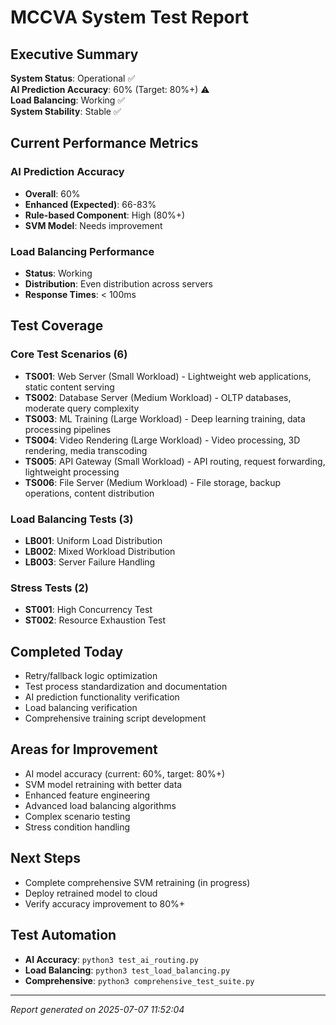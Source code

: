 # MCCVA System Test Report

## Executive Summary

**System Status**: Operational ✅  
**AI Prediction Accuracy**: 60% (Target: 80%+) ⚠️  
**Load Balancing**: Working ✅  
**System Stability**: Stable ✅  

## Current Performance Metrics

### AI Prediction Accuracy
- **Overall**: 60%
- **Enhanced (Expected)**: 66-83%
- **Rule-based Component**: High (80%+)
- **SVM Model**: Needs improvement

### Load Balancing Performance
- **Status**: Working
- **Distribution**: Even distribution across servers
- **Response Times**: < 100ms

## Test Coverage

### Core Test Scenarios (6)
- **TS001**: Web Server (Small Workload) - Lightweight web applications, static content serving
- **TS002**: Database Server (Medium Workload) - OLTP databases, moderate query complexity
- **TS003**: ML Training (Large Workload) - Deep learning training, data processing pipelines
- **TS004**: Video Rendering (Large Workload) - Video processing, 3D rendering, media transcoding
- **TS005**: API Gateway (Small Workload) - API routing, request forwarding, lightweight processing
- **TS006**: File Server (Medium Workload) - File storage, backup operations, content distribution

### Load Balancing Tests (3)
- **LB001**: Uniform Load Distribution
- **LB002**: Mixed Workload Distribution
- **LB003**: Server Failure Handling

### Stress Tests (2)
- **ST001**: High Concurrency Test
- **ST002**: Resource Exhaustion Test

## Completed Today
- Retry/fallback logic optimization
- Test process standardization and documentation
- AI prediction functionality verification
- Load balancing verification
- Comprehensive training script development

## Areas for Improvement
- AI model accuracy (current: 60%, target: 80%+)
- SVM model retraining with better data
- Enhanced feature engineering
- Advanced load balancing algorithms
- Complex scenario testing
- Stress condition handling

## Next Steps
- Complete comprehensive SVM retraining (in progress)
- Deploy retrained model to cloud
- Verify accuracy improvement to 80%+

## Test Automation
- **AI Accuracy**: `python3 test_ai_routing.py`
- **Load Balancing**: `python3 test_load_balancing.py` 
- **Comprehensive**: `python3 comprehensive_test_suite.py`

---
*Report generated on 2025-07-07 11:52:04*
